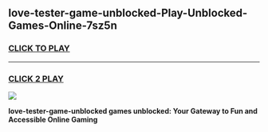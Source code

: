 
## love-tester-game-unblocked-Play-Unblocked-Games-Online-7sz5n
<h3>
<a href="https://premium76.site?title=love-tester-game-unblocked&ref=24A">CLICK TO PLAY</a></h3>
<hr>

<h3>
<a href="https://premium76.site?title=love-tester-game-unblocked&ref=24A">CLICK 2 PLAY</a>
  
</h3>

<a href="https://premium76.site?title=love-tester-game-unblocked&ref=24A"><img src="https://clearcache.store/games.png"></a>


**love-tester-game-unblocked games unblocked: Your Gateway to Fun and Accessible Online Gaming**
